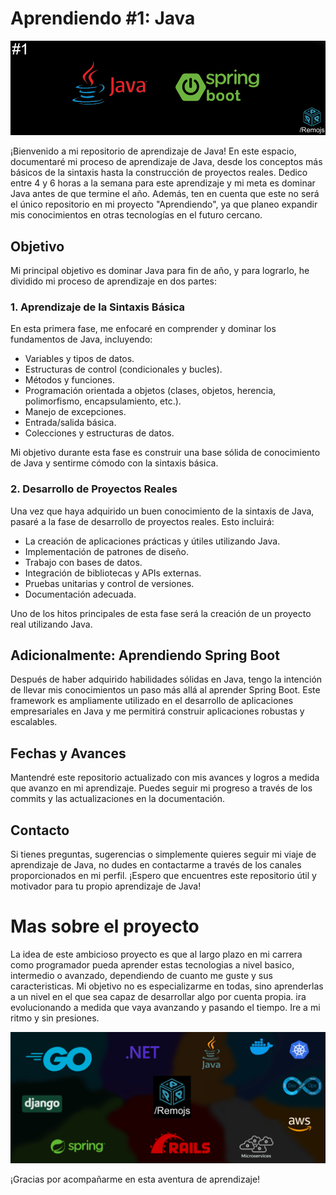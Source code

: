 # Aprendiendo #1: Java

[![Aprendiendo](https://github.com/Remojs/Learning-Java/blob/master/readme-media/java-banner.png?raw=true)]()

¡Bienvenido a mi repositorio de aprendizaje de Java! En este espacio, documentaré mi proceso de aprendizaje de Java, desde los conceptos más básicos de la sintaxis hasta la construcción de proyectos reales. Dedico entre 4 y 6 horas a la semana para este aprendizaje y mi meta es dominar Java antes de que termine el año. Además, ten en cuenta que este no será el único repositorio en mi proyecto "Aprendiendo", ya que planeo expandir mis conocimientos en otras tecnologías en el futuro cercano.

## Objetivo

Mi principal objetivo es dominar Java para fin de año, y para lograrlo, he dividido mi proceso de aprendizaje en dos partes:

### 1. Aprendizaje de la Sintaxis Básica

En esta primera fase, me enfocaré en comprender y dominar los fundamentos de Java, incluyendo:

- Variables y tipos de datos.
- Estructuras de control (condicionales y bucles).
- Métodos y funciones.
- Programación orientada a objetos (clases, objetos, herencia, polimorfismo, encapsulamiento, etc.).
- Manejo de excepciones.
- Entrada/salida básica.
- Colecciones y estructuras de datos.

Mi objetivo durante esta fase es construir una base sólida de conocimiento de Java y sentirme cómodo con la sintaxis básica.

### 2. Desarrollo de Proyectos Reales

Una vez que haya adquirido un buen conocimiento de la sintaxis de Java, pasaré a la fase de desarrollo de proyectos reales. Esto incluirá:

- La creación de aplicaciones prácticas y útiles utilizando Java.
- Implementación de patrones de diseño.
- Trabajo con bases de datos.
- Integración de bibliotecas y APIs externas.
- Pruebas unitarias y control de versiones.
- Documentación adecuada.

Uno de los hitos principales de esta fase será la creación de un proyecto real utilizando Java.

## Adicionalmente: Aprendiendo Spring Boot

Después de haber adquirido habilidades sólidas en Java, tengo la intención de llevar mis conocimientos un paso más allá al aprender Spring Boot. Este framework es ampliamente utilizado en el desarrollo de aplicaciones empresariales en Java y me permitirá construir aplicaciones robustas y escalables.

## Fechas y Avances

Mantendré este repositorio actualizado con mis avances y logros a medida que avanzo en mi aprendizaje. Puedes seguir mi progreso a través de los commits y las actualizaciones en la documentación.

## Contacto

Si tienes preguntas, sugerencias o simplemente quieres seguir mi viaje de aprendizaje de Java, no dudes en contactarme a través de los canales proporcionados en mi perfil. ¡Espero que encuentres este repositorio útil y motivador para tu propio aprendizaje de Java!

# Mas sobre el proyecto

La idea de este ambicioso proyecto es que al largo plazo en mi carrera como programador pueda aprender estas tecnologias a nivel basico, intermedio o avanzado, dependiendo de cuanto me guste y sus caracteristicas. Mi objetivo no es especializarme en todas, sino aprenderlas a un nivel en el que sea capaz de desarrollar algo por cuenta propia. ira evolucionando a medida que vaya avanzando y pasando el tiempo. Ire a mi ritmo y sin presiones.

[![Aprendiendo](https://github.com/Remojs/Learning-Java/blob/master/readme-media/aprendiendo-banner.png?raw=true)]()

¡Gracias por acompañarme en esta aventura de aprendizaje!
